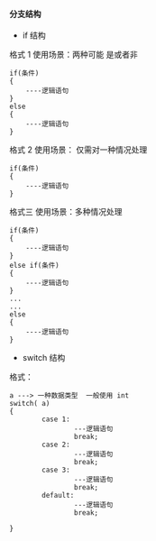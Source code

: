 #### 分支结构

* if 结构

格式 1 使用场景：两种可能 是或者非

```
if(条件)
{
	----逻辑语句
}
else
{
	----逻辑语句
}
```

格式 2 使用场景： 仅需对一种情况处理

```
if(条件)
{
	----逻辑语句
}
```

格式三 使用场景：多种情况处理

```
if(条件)
{
	----逻辑语句
}
else if(条件)
{
	----逻辑语句
}
...
...
else
{
	----逻辑语句
}
```

* switch 结构

格式：

```
a ---> 一种数据类型  一般使用 int 
switch( a)
{
		case 1:
				---逻辑语句
				break;
		case 2:
				---逻辑语句
				break;
        case 3:
				---逻辑语句
				break;
		default:
				---逻辑语句
        		break;
        
}
```





